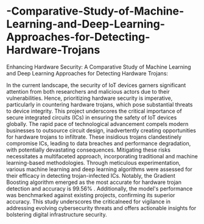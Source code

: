# -Comparative-Study-of-Machine-Learning-and-Deep-Learning-Approaches-for-Detecting-Hardware-Trojans
Enhancing Hardware Security: A Comparative Study of Machine Learning and  Deep Learning Approaches for Detecting Hardware Trojans:

In the current landscape, the security of IoT devices garners significant attention from both researchers and malicious actors due to their vulnerabilities. Hence, prioritizing hardware security is imperative, particularly in countering hardware trojans, which pose substantial threats to device integrity. This project underscores the critical importance of secure integrated circuits (ICs) in ensuring the safety of IoT devices globally. The rapid pace of technological advancement compels modern businesses to outsource circuit design, inadvertently creating opportunities for hardware trojans to infiltrate. These insidious trojans clandestinely compromise ICs, leading to data breaches and performance degradation, with potentially devastating consequences. Mitigating these risks necessitates a multifaceted approach, incorporating traditional and machine learning-based methodologies. Through meticulous experimentation, various machine learning and deep learning algorithms were assessed for their efficacy in detecting trojan-infected ICs. Notably, the Gradient Boosting algorithm emerged as the most accurate for hardware trojan detection and accuracy is 99.56% . Additionally, the model's performance was benchmarked against existing projects, confirming its superior accuracy. This study underscores the criticalneed for vigilance in addressing evolving cybersecurity threats and offers actionable insights for bolstering digital infrastructure security.
